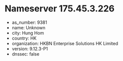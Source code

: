 # Nameserver 175.45.3.226

* as_number: 9381
* name: Unknown
* city: Hung Hom
* country: HK
* organization: HKBN Enterprise Solutions HK Limited
* version: 9.12.3-P1
* dnssec: false
